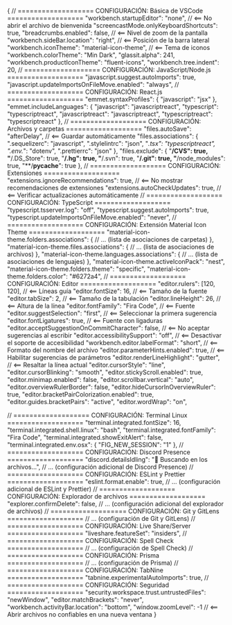 {
  // =================== CONFIGURACIÓN: Básica de VSCode ===================
  "workbench.startupEditor": "none", // <== No abrir el archivo de bienvenida
  "screencastMode.onlyKeyboardShortcuts": true,
  "breadcrumbs.enabled": false, // <== Nivel de zoom de la pantalla
  "workbench.sideBar.location": "right", // <== Posición de la barra lateral
  "workbench.iconTheme": "material-icon-theme", // <== Tema de iconos
  "workbench.colorTheme": "Min Dark",
  "glassit.alpha": 241,
  "workbench.productIconTheme": "fluent-icons",
  "workbench.tree.indent": 20,
  // =================== CONFIGURACIÓN: JavaScript/Node.js ===================
  "javascript.suggest.autoImports": true,
  "javascript.updateImportsOnFileMove.enabled": "always",
  // =================== CONFIGURACIÓN: React.js ===================
  "emmet.syntaxProfiles": {
    "javascript": "jsx"
  },
  "emmet.includeLanguages": {
    "javascript": "javascriptreact",
    "typescript": "typescriptreact",
    "javascriptreact": "javascriptreact",
    "typescriptreact": "typescriptreact"
  },
  // =================== CONFIGURACIÓN: Archivos y carpetas ===================
  "files.autoSave": "afterDelay", // <== Guardar automáticamente
  "files.associations": {
    ".sequelizerc": "javascript",
    ".stylelintrc": "json",
    "*.tsx": "typescriptreact",
    ".env.*": "dotenv",
    ".prettierrc": "json"
  },
  "files.exclude": {
    "**/CVS": true,
    "**/.DS_Store": true,
    "**/.hg": true,
    "**/.svn": true,
    "**/.git": true,
    "**/node_modules": true,
    "**/__pycache__": true
  },
  // =================== CONFIGURACIÓN: Extensiones ===================
  "extensions.ignoreRecommendations": true, // <== No mostrar recomendaciones de extensiones
  "extensions.autoCheckUpdates": true, // <== Verificar actualizaciones automáticamente
  // =================== CONFIGURACIÓN: TypeScript ===================
  "typescript.tsserver.log": "off",
  "typescript.suggest.autoImports": true,
  "typescript.updateImportsOnFileMove.enabled": "never",
  // =================== CONFIGURACIÓN: Extensión Material Icon Theme ===================
  "material-icon-theme.folders.associations": {
    // ... (lista de asociaciones de carpetas)
  },
  "material-icon-theme.files.associations": {
    // ... (lista de asociaciones de archivos)
  },
  "material-icon-theme.languages.associations": {
    // ... (lista de asociaciones de lenguajes)
  },
  "material-icon-theme.activeIconPack": "nest",
  "material-icon-theme.folders.theme": "specific",
  "material-icon-theme.folders.color": "#6272a4",
  // =================== CONFIGURACIÓN: Editor ===================
  "editor.rulers": [120, 120], // <== Líneas guía
  "editor.fontSize": 16, // <== Tamaño de la fuente
  "editor.tabSize": 2, // <== Tamaño de la tabulación
  "editor.lineHeight": 26, // <== Altura de la línea
  "editor.fontFamily": "Fira Code", // <== Fuente
  "editor.suggestSelection": "first", // <== Seleccionar la primera sugerencia
  "editor.fontLigatures": true, // <== Fuente con ligaduras
  "editor.acceptSuggestionOnCommitCharacter": false, // <== No aceptar sugerencias al escribir
  "editor.accessibilitySupport": "off", // <== Desactivar el soporte de accesibilidad
  "workbench.editor.labelFormat": "short", // <== Formato del nombre del archivo
  "editor.parameterHints.enabled": true, // <== Habilitar sugerencias de parámetros
  "editor.renderLineHighlight": "gutter", // <== Resaltar la línea actual
  "editor.cursorStyle": "line",
  "editor.cursorBlinking": "smooth",
  "editor.stickyScroll.enabled": true,
  "editor.minimap.enabled": false,
  "editor.scrollbar.vertical": "auto",
  "editor.overviewRulerBorder": false,
  "editor.hideCursorInOverviewRuler": true,
  "editor.bracketPairColorization.enabled": true,
  "editor.guides.bracketPairs": "active",
  "editor.wordWrap": "on",

  // =================== CONFIGURACIÓN: Terminal Linux ===================
  "terminal.integrated.fontSize": 16,
  "terminal.integrated.shell.linux": "bash",
  "terminal.integrated.fontFamily": "Fira Code",
  "terminal.integrated.showExitAlert": false,
  "terminal.integrated.env.osx": {
    "FIG_NEW_SESSION": "1"
  },
  // =================== CONFIGURACIÓN: Discord Presence ===================
  "discord.detailsIdling": "👀 Buscando en los archivos...",
  // ... (configuración adicional de Discord Presence)
  // =================== CONFIGURACIÓN: ESLint y Prettier ===================
  "eslint.format.enable": true,
  // ... (configuración adicional de ESLint y Prettier)
  // =================== CONFIGURACIÓN: Explorador de archivos ===================
  "explorer.confirmDelete": false,
  // ... (configuración adicional del explorador de archivos)
  // =================== CONFIGURACIÓN: Git y GitLens ===================
  // ... (configuración de Git y GitLens)
  // =================== CONFIGURACIÓN: Live Share/Server ===================
  "liveshare.featureSet": "insiders",
  // =================== CONFIGURACIÓN: Spell Check ===================
  // ... (configuración de Spell Check)
  // =================== CONFIGURACIÓN: Prisma ===================
  // ... (configuración de Prisma)
  // =================== CONFIGURACIÓN: TabNine ===================
  "tabnine.experimentalAutoImports": true,
  // =================== CONFIGURACIÓN: Seguridad ===================
  "security.workspace.trust.untrustedFiles": "newWindow",
  "editor.matchBrackets": "never",
  "workbench.activityBar.location": "bottom",
  "window.zoomLevel": -1 // <== Abrir archivos no confiables en una nueva ventana
}
